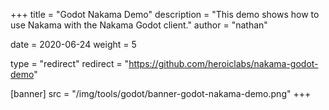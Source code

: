 +++
title = "Godot Nakama Demo"
description = "This demo shows how to use Nakama with the Nakama Godot client."
author = "nathan"

date = 2020-06-24
weight = 5

type = "redirect"
redirect = "https://github.com/heroiclabs/nakama-godot-demo"

[banner]
src = "/img/tools/godot/banner-godot-nakama-demo.png"
+++


